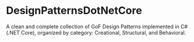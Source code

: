 # DesignPatternsDotNetCore
A clean and complete collection of GoF Design Patterns implemented in C# (.NET Core), organized by category: Creational, Structural, and Behavioral.
